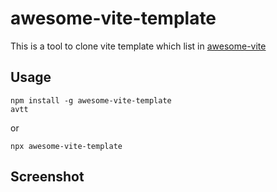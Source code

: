 # awesome-vite-template

This is a tool to clone vite template which list in [awesome-vite][1]

## Usage

    npm install -g awesome-vite-template
    avtt

or 

    npx awesome-vite-template

## Screenshot



[1]: https://github.com/vitejs/awesome-vite#templates